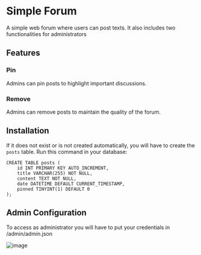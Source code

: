# Simple Forum

A simple web forum where users can post texts. It also includes two functionalities for administrators

## Features

### Pin
Admins can pin posts to highlight important discussions.

### Remove
Admins can remove posts to maintain the quality of the forum.

## Installation

If it does not exist or is not created automatically, you will have to create the `posts` table. Run this command in your database:

```
CREATE TABLE posts (
    id INT PRIMARY KEY AUTO_INCREMENT,
    title VARCHAR(255) NOT NULL,
    content TEXT NOT NULL,
    date DATETIME DEFAULT CURRENT_TIMESTAMP,
    pinned TINYINT(1) DEFAULT 0
);
```

## Admin Configuration
To access as administrator you will have to put your credentials in /admin/admin.json



![image](https://github.com/user-attachments/assets/c701aa72-a0d0-4871-a59e-95999d33dd91)

